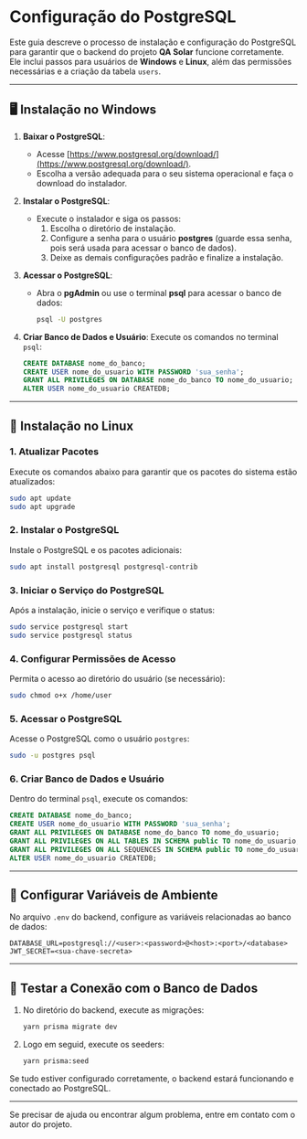 # Configuração do PostgreSQL

Este guia descreve o processo de instalação e configuração do PostgreSQL para garantir que o backend do projeto **QA Solar** funcione corretamente. Ele inclui passos para usuários de **Windows** e **Linux**, além das permissões necessárias e a criação da tabela `users`.

---

## 🖥 Instalação no Windows

1. **Baixar o PostgreSQL**:
   - Acesse [https://www.postgresql.org/download/](https://www.postgresql.org/download/).
   - Escolha a versão adequada para o seu sistema operacional e faça o download do instalador.

2. **Instalar o PostgreSQL**:
   - Execute o instalador e siga os passos:
     1. Escolha o diretório de instalação.
     2. Configure a senha para o usuário **postgres** (guarde essa senha, pois será usada para acessar o banco de dados).
     3. Deixe as demais configurações padrão e finalize a instalação.

3. **Acessar o PostgreSQL**:
   - Abra o **pgAdmin** ou use o terminal **psql** para acessar o banco de dados:
     ```bash
     psql -U postgres
     ```

4. **Criar Banco de Dados e Usuário**:
   Execute os comandos no terminal `psql`:
   ```sql
   CREATE DATABASE nome_do_banco;
   CREATE USER nome_do_usuario WITH PASSWORD 'sua_senha';
   GRANT ALL PRIVILEGES ON DATABASE nome_do_banco TO nome_do_usuario;
   ALTER USER nome_do_usuario CREATEDB;
   ```

---

## 🐧 Instalação no Linux

### 1. Atualizar Pacotes
Execute os comandos abaixo para garantir que os pacotes do sistema estão atualizados:
```bash
sudo apt update
sudo apt upgrade
```

### 2. Instalar o PostgreSQL
Instale o PostgreSQL e os pacotes adicionais:
```bash
sudo apt install postgresql postgresql-contrib
```

### 3. Iniciar o Serviço do PostgreSQL
Após a instalação, inicie o serviço e verifique o status:
```bash
sudo service postgresql start
sudo service postgresql status
```

### 4. Configurar Permissões de Acesso
Permita o acesso ao diretório do usuário (se necessário):
```bash
sudo chmod o+x /home/user
```

### 5. Acessar o PostgreSQL
Acesse o PostgreSQL como o usuário `postgres`:
```bash
sudo -u postgres psql
```

### 6. Criar Banco de Dados e Usuário
Dentro do terminal `psql`, execute os comandos:
```sql
CREATE DATABASE nome_do_banco;
CREATE USER nome_do_usuario WITH PASSWORD 'sua_senha';
GRANT ALL PRIVILEGES ON DATABASE nome_do_banco TO nome_do_usuario;
GRANT ALL PRIVILEGES ON ALL TABLES IN SCHEMA public TO nome_do_usuario;
GRANT ALL PRIVILEGES ON ALL SEQUENCES IN SCHEMA public TO nome_do_usuario;
ALTER USER nome_do_usuario CREATEDB;
```

---

## 🔧 Configurar Variáveis de Ambiente

No arquivo `.env` do backend, configure as variáveis relacionadas ao banco de dados:
```plaintext
DATABASE_URL=postgresql://<user>:<password>@<host>:<port>/<database>
JWT_SECRET=<sua-chave-secreta>
```

---

## 🧪 Testar a Conexão com o Banco de Dados

1. No diretório do backend, execute as migrações:
   ```bash
   yarn prisma migrate dev
   ```

2. Logo em seguid, execute os seeders:
   ```bash
   yarn prisma:seed
   ```

Se tudo estiver configurado corretamente, o backend estará funcionando e conectado ao PostgreSQL.

---

Se precisar de ajuda ou encontrar algum problema, entre em contato com o autor do projeto.